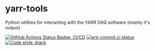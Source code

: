 # yarr-tools

Python utilities for interacting with the YARR DAQ software (mainly it's output)

[![GitHub Actions Status Badge: CI/CD]][GitHub Actions Status: CI/CD]
[![pre-commit.ci status][pre-commit.ci status badge]][pre-commit.ci status]
[![Code style: black][black badge]](https://github.com/psf/black)


<!--- LINKS --->
[pre-commit.ci status badge]:https://results.pre-commit.ci/badge/github/dantrim/yarr-tools/main.svg
[pre-commit.ci status]:https://results.pre-commit.ci/latest/github/dantrim/yarr-tools/main
[GitHub Actions Status Badge: CI/CD]:https://github.com/dantrim/yarr-tools/workflows/CI/CD/badge.svg?branch=main
[GitHub Actions Status: CI/CD]:https://github.com/dantrim/yarr-tools/actions?query=workflow%3ACI%2FCD+branch%3Amain
[black badge]:https://img.shields.io/badge/code%20style-black-000000.svg
